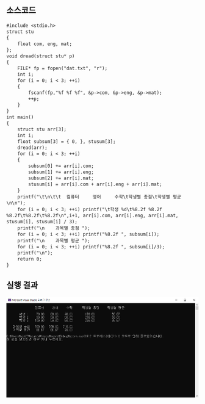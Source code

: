 ## 소스코드

	#include <stdio.h>
	struct stu
	{
		float com, eng, mat;
	};
	void dread(struct stu* p)
	{
		FILE* fp = fopen("dat.txt", "r");
		int i;
		for (i = 0; i < 3; ++i)
		{
			fscanf(fp,"%f %f %f", &p->com, &p->eng, &p->mat);
			++p;
		}
	}
	int main()
	{
		struct stu arr[3];
		int i;
		float subsum[3] = { 0, }, stusum[3];
		dread(arr);
		for (i = 0; i < 3; ++i)
		{
			subsum[0] += arr[i].com;
			subsum[1] += arr[i].eng;
			subsum[2] += arr[i].mat;
			stusum[i] = arr[i].com + arr[i].eng + arr[i].mat;
		}
		printf("\t\n\t\t  컴퓨터     영어     수학\t학생별 총점\t학생별 평균\n\n");
		for (i = 0; i < 3; ++i) printf("\t학생 %d\t%8.2f %8.2f %8.2f\t%8.2f\t%8.2f\n",i+1, arr[i].com, arr[i].eng, arr[i].mat, stusum[i], stusum[i] / 3);
		printf("\n    과목별 총점 ");
		for (i = 0; i < 3; ++i) printf("%8.2f ", subsum[i]);
		printf("\n    과목별 평균 ");
		for (i = 0; i < 3; ++i) printf("%8.2f ", subsum[i]/3);
		printf("\n");
		return 0;
	}

## 실행 결과

![1](/img/team1-1.png)
